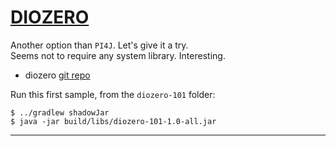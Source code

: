 # [DIOZERO](https://www.diozero.com/)

Another option than `PI4J`. Let's give it a try.  
Seems not to require any system library. Interesting.

- diozero [git repo](https://github.com/mattjlewis/diozero)

Run this first sample, from the `diozero-101` folder:
```
$ ../gradlew shadowJar
$ java -jar build/libs/diozero-101-1.0-all.jar
```

---
